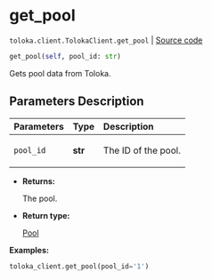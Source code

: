 # get_pool
`toloka.client.TolokaClient.get_pool` | [Source code](https://github.com/Toloka/toloka-kit/blob/v1.1.1/src/client/__init__.py#L1542)

```python
get_pool(self, pool_id: str)
```

Gets pool data from Toloka.

## Parameters Description

| Parameters | Type | Description |
| :----------| :----| :-----------|
`pool_id`|**str**|<p>The ID of the pool.</p>

* **Returns:**

  The pool.

* **Return type:**

  [Pool](toloka.client.pool.Pool.md)

**Examples:**


```python
toloka_client.get_pool(pool_id='1')
```
